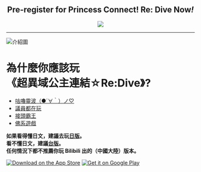 <h2 align="center"> Pre-register for Princess Connect! Re: Dive Now<i>!</i></h2>

<p align="center">
  <img src="https://pbs.twimg.com/media/Eo_RXZRVgAEC4J-?format=jpg&name=large">
</p>

---

![介紹圖](http://www.princessconnect.so-net.tw/images/ft_pic01.png)

<h1>為什麼你應該玩<br />《超異域公主連結☆Re:Dive》?</h1>

- [咕嚕靈波（●´∀｀）ノ♡](https://www.youtube.com/watch?v=1sxGsm1lz_k)
- [議員都在玩](https://www.4gamers.com.tw/news/detail/37520/city-council-member-plays-cygames-princess-connect-re-dive)
- [接頭霸王](http://kyaru-connect.ayaya.tw/)
- [佛系遊戲](https://forum.gamer.com.tw/C.php?bsn=30861&snA=3865)

**如果看得懂日文，建議去玩[日版](https://priconne-redive.jp/)。**\
**看不懂日文，建議[台版](http://www.princessconnect.so-net.tw/)。**\
**任何情況下都不推薦你玩 Bilibili 出的（中國大陸）版本。**

[![Download on the App Store](http://www.princessconnect.so-net.tw/images/app_store_badge_b.png)](https://apps.apple.com/tw/app/id1390473317)
[![Get it on Google Play](http://www.princessconnect.so-net.tw/images/google-play-badge_b.png)](https://play.google.com/store/apps/details?id=tw.sonet.princessconnect)
